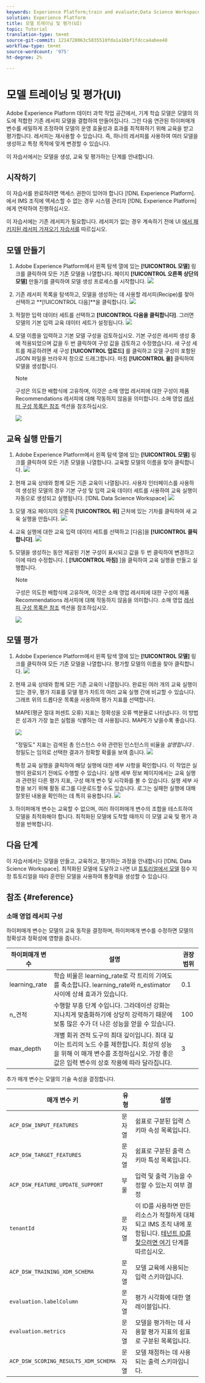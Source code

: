 ```yaml
---
keywords: Experience Platform;train and evaluate;Data Science Workspace;popular topics
solution: Experience Platform
title: 모델 트레이닝 및 평가(UI)
topic: Tutorial
translation-type: tm+mt
source-git-commit: 1214728063c5835510fda1a16bf1fdcca4abee48
workflow-type: tm+mt
source-wordcount: '975'
ht-degree: 2%

---
```



# 모델 트레이닝 및 평가(UI)

Adobe Experience Platform 데이터 과학 작업 공간에서, 기계 학습 모델은 모델의 의도에 적합한 기존 레서피 모델을 결합하여 만들어집니다. 그런 다음 연관된 하이퍼매개 변수를 세밀하게 조정하여 모델의 운영 효율성과 효과를 최적화하기 위해 교육을 받고 평가합니다. 레서피는 재사용할 수 있습니다. 즉, 하나의 레서피를 사용하여 여러 모델을 생성하고 특정 목적에 맞게 변경할 수 있습니다.

이 자습서에서는 모델을 생성, 교육 및 평가하는 단계를 안내합니다.

## 시작하기

이 자습서를 완료하려면 액세스 권한이 있어야 합니다 [!DNL Experience Platform]. 에서 IMS 조직에 액세스할 수 없는 경우 시스템 관리자 [!DNL Experience Platform]에게 연락하여 진행하십시오.

이 자습서에는 기존 레서피가 필요합니다. 레서피가 없는 경우 계속하기 전에 UI [에서 패키지된 레서피 가져오기 자습서를](./import-packaged-recipe-ui.md) 따르십시오.

## 모델 만들기

1. Adobe Experience Platform에서 왼쪽 탐색 열에 있는 **[!UICONTROL 모델]** 링크를 클릭하여 모든 기존 모델을 나열합니다. 페이지 **[!UICONTROL 오른쪽 상단의 모델]** 만들기를 클릭하여 모델 생성 프로세스를 시작합니다.
   ![](../images/models-recipes/train-evaluate-ui/models_browse.png)

2. 기존 레서피 목록을 탐색하고, 모델을 생성하는 데 사용할 레서피(Recipe)를 찾아 선택하고 **[!UICONTROL 다음]**을 클릭합니다.
   ![](../images/models-recipes/train-evaluate-ui/select_recipe.png)

3. 적절한 입력 데이터 세트를 선택하고 **[!UICONTROL 다음을 클릭합니다]**. 그러면 모델의 기본 입력 교육 데이터 세트가 설정됩니다.
   ![](../images/models-recipes/train-evaluate-ui/select_dataset.png)

4. 모델 이름을 입력하고 기본 모델 구성을 검토하십시오. 기본 구성은 레서피 생성 중에 적용되었으며 값을 두 번 클릭하여 구성 값을 검토하고 수정했습니다. 새 구성 세트를 제공하려면 새 구성 **[!UICONTROL 업로드]** 를 클릭하고 모델 구성이 포함된 JSON 파일을 브라우저 창으로 드래그합니다. 마침 **[!UICONTROL 을]** 클릭하여 모델을 생성합니다.

   >[!NOTE]
   >
   >구성은 의도한 배합식에 고유하며, 이것은 소매 영업 레서피에 대한 구성이 제품 Recommendations 레서피에 대해 작동하지 않음을 의미합니다. 소매 영업 [레서피 구성 목록은 참조](#reference) 섹션을 참조하십시오.

   ![](../images/models-recipes/train-evaluate-ui/name_and_configure.png)

## 교육 실행 만들기

1. Adobe Experience Platform에서 왼쪽 탐색 열에 있는 **[!UICONTROL 모델]** 링크를 클릭하여 모든 기존 모델을 나열합니다. 교육할 모델의 이름을 찾아 클릭합니다.
   ![](../images/models-recipes/train-evaluate-ui/models_browse.png)

2. 현재 교육 상태와 함께 모든 기존 교육이 나열됩니다. 사용자 인터페이스를 사용하여 생성된 모델의 경우 기본 구성 및 입력 교육 데이터 세트를 사용하여 교육 실행이 자동으로 생성되고 실행됩니다. [!DNL Data Science Workspace]
   ![](../images/models-recipes/train-evaluate-ui/model_overview.png)

3. 모델 개요 페이지의 오른쪽 **[!UICONTROL 위]** 근처에 있는 기차를 클릭하여 새 교육 실행을 만듭니다.
   ![](../images/models-recipes/train-evaluate-ui/training_input.png)

4. 교육 실행에 대한 교육 입력 데이터 세트를 선택하고 [다음]을 **[!UICONTROL 클릭합니다]**.
   ![](../images/models-recipes/train-evaluate-ui/training_configuration.png)

5. 모델을 생성하는 동안 제공된 기본 구성이 표시되고 값을 두 번 클릭하여 변경하고 이에 따라 수정합니다. [ **[!UICONTROL 마침]** ]을 클릭하여 교육 실행을 만들고 실행합니다.

   >[!NOTE]
   >
   >구성은 의도한 배합식에 고유하며, 이것은 소매 영업 레서피에 대한 구성이 제품 Recommendations 레서피에 대해 작동하지 않음을 의미합니다. 소매 영업 [레서피 구성 목록은 참조](#reference) 섹션을 참조하십시오.

   ![](../images/models-recipes/train-evaluate-ui/training_configuration.png)

## 모델 평가

1. Adobe Experience Platform에서 왼쪽 탐색 열에 있는 **[!UICONTROL 모델]** 링크를 클릭하여 모든 기존 모델을 나열합니다. 평가할 모델의 이름을 찾아 클릭합니다.
   ![](../images/models-recipes/train-evaluate-ui/models_browse.png)

2. 현재 교육 상태와 함께 모든 기존 교육이 나열됩니다. 완료된 여러 개의 교육 실행이 있는 경우, 평가 지표를 모델 평가 차트의 여러 교육 실행 간에 비교할 수 있습니다. 그래프 위의 드롭다운 목록을 사용하여 평가 지표를 선택합니다.

   MAPE(평균 절대 퍼센트 오류) 지표는 정확성을 오류 백분율로 나타냅니다. 이 방법은 성과가 가장 높은 실험을 식별하는 데 사용됩니다. MAPE가 낮을수록 좋습니다.

   ![](../images/models-recipes/train-evaluate-ui/complete_training_run.png)

   &quot;정밀도&quot; 지표는 검색된 총 인스턴스 수와 관련된 인스턴스의 비율을 *설명합니다* . 정밀도는 임의로 선택한 결과가 정확할 확률을 보여 줍니다.
   ![](../images/models-recipes/train-evaluate-ui/multiple_training_runs.png)

   특정 교육 실행을 클릭하여 해당 실행에 대한 세부 사항을 확인합니다. 이 작업은 실행이 완료되기 전에도 수행할 수 있습니다. 실행 세부 정보 페이지에서는 교육 실행과 관련된 다른 평가 지표, 구성 매개 변수 및 시각화를 볼 수 있습니다. 실행 세부 사항을 보기 위해 활동 로그를 다운로드할 수도 있습니다. 로그는 실패한 실행에 대해 잘못된 내용을 확인하는 데 특히 유용합니다.
   ![](../images/models-recipes/train-evaluate-ui/activity_logs.png)

3. 하이퍼매개 변수는 교육할 수 없으며, 여러 하이퍼매개 변수의 조합을 테스트하여 모델을 최적화해야 합니다. 최적화된 모델에 도착할 때까지 이 모델 교육 및 평가 과정을 반복합니다.

## 다음 단계

이 자습서에서는 모델을 만들고, 교육하고, 평가하는 과정을 안내합니다 [!DNL Data Science Workspace]. 최적화된 모델에 도달하고 나면 UI [튜토리얼에서 모델](./score-model-ui.md) 점수 지정 튜토리얼을 따라 훈련된 모델을 사용하여 통찰력을 생성할 수 있습니다.

## 참조 {#reference}

### 소매 영업 레서피 구성

하이퍼매개 변수는 모델의 교육 동작을 결정하며, 하이퍼매개 변수를 수정하면 모델의 정확성과 정확성에 영향을 줍니다.

| 하이퍼매개 변수 | 설명 | 권장 범위 |
--- | --- | ---
| learning_rate | 학습 비율은 learning_rate로 각 트리의 기여도를 축소합니다. learning_rate와 n_estimator 사이에 상쇄 효과가 있습니다. | 0.1 | [2 - 10] / 견적 담당자 수 |
| n_견적 | 수행할 부흥 단계 수입니다. 그라데이션 강화는 지나치게 맞춤화하기에 상당히 강력하기 때문에 보통 많은 수가 더 나은 성능을 얻을 수 있습니다. | 100 | 100 - 1000 |
| max_depth | 개별 회귀 견적 도구의 최대 깊이입니다. 최대 깊이는 트리의 노드 수를 제한합니다. 최상의 성능을 위해 이 매개 변수를 조정하십시오. 가장 좋은 값은 입력 변수의 상호 작용에 따라 달라집니다. | 3 | 4 - 10 |

추가 매개 변수는 모델의 기술 속성을 결정합니다.

| 매개 변수 키 | 유형 | 설명 |
| ----- | ----- | ----- |
| `ACP_DSW_INPUT_FEATURES` | 문자열 | 쉼표로 구분된 입력 스키마 속성 목록입니다. |
| `ACP_DSW_TARGET_FEATURES` | 문자열 | 쉼표로 구분된 출력 스키마 특성 목록입니다. |
| `ACP_DSW_FEATURE_UPDATE_SUPPORT` | 부울 | 입력 및 출력 기능을 수정할 수 있는지 여부 결정 |
| `tenantId` | 문자열 | 이 ID를 사용하면 만든 리소스가 적절하게 대체되고 IMS 조직 내에 포함됩니다. [테넌트 ID를 찾으려면 여기](../../xdm/api/getting-started.md#know-your-tenant_id) 단계를 따르십시오. |
| `ACP_DSW_TRAINING_XDM_SCHEMA` | 문자열 | 모델 교육에 사용되는 입력 스키마입니다. |
| `evaluation.labelColumn` | 문자열 | 평가 시각화에 대한 열 레이블입니다. |
| `evaluation.metrics` | 문자열 | 모델을 평가하는 데 사용할 평가 지표의 쉼표로 구분된 목록입니다. |
| `ACP_DSW_SCORING_RESULTS_XDM_SCHEMA` | 문자열 | 모델 채점하는 데 사용되는 출력 스키마입니다. |